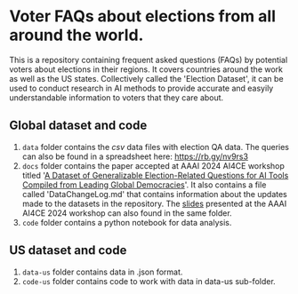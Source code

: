# Voter FAQs about elections from all around the world.
This is a repository containing frequent asked questions (FAQs) by potential voters about elections in their regions. It covers countries around the work as well as the US states. Collectively called the 'Election Dataset', it can be used to conduct research in AI methods to provide accurate and easyily understandable information to voters that they care about.  

## Global dataset and code
1. `data` folder contains the _csv_ data files with election QA data. The queries can also be found in a spreadsheet here: https://rb.gy/nv9rs3
2. `docs` folder contains the paper accepted at AAAI 2024 AI4CE workshop titled '[A Dataset of Generalizable Election-Related Questions for AI Tools Compiled from Leading Global Democracies](https://github.com/ai4society/election-dataset/blob/main/docs/WorkshopPaper_AI4CE_AAAI2024.pdf)'. It also contains a file called 'DataChangeLog.md' that contains information about the updates made to the datasets in the repository. The [slides](https://github.com/ai4society/election-dataset/blob/main/docs/GeneralizableElectionQs_AI4CE2024AAAI.pdf) presented at the AAAI AI4CE 2024 workshop can also found in the same folder.
3. `code` folder contains a python notebook for data analysis.

## US dataset and code
1. `data-us` folder contains data in .json format.
2. `code-us` folder contains code to work with data in data-us sub-folder.
